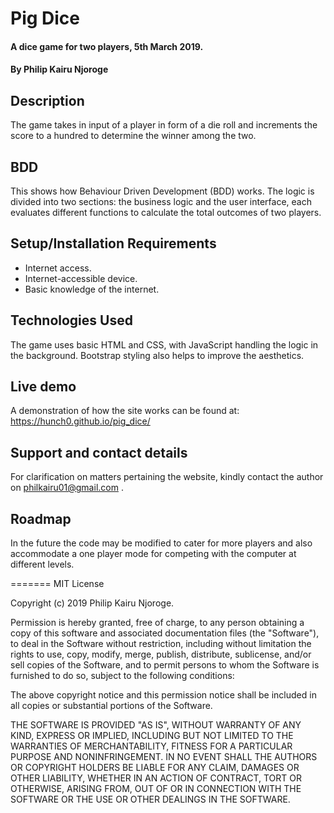 # Pig Dice
#### A dice game for two players, 5th March 2019.
#### By Philip Kairu Njoroge
## Description
The game takes in input of a player in form of a die roll and increments the score to a hundred to determine the winner among the two.
## BDD
This shows how Behaviour Driven Development (BDD) works.
The logic is divided into two sections: the business logic and the user interface, each evaluates different functions to calculate the total outcomes of two players.
## Setup/Installation Requirements
* Internet access.
* Internet-accessible device.
* Basic knowledge of the internet.
## Technologies Used
The game uses basic HTML and CSS, with JavaScript handling the logic in the background. Bootstrap styling also helps to improve the aesthetics.
## Live demo
A demonstration of how the site works can be found at: https://hunch0.github.io/pig_dice/
## Support and contact details
For clarification on matters pertaining the website, kindly contact the author on philkairu01@gmail.com .
## Roadmap
In the future the code may be modified to cater for more players and also accommodate a one player mode for competing with the computer at different levels.

=======
MIT License

Copyright (c) 2019 Philip Kairu Njoroge.

Permission is hereby granted, free of charge, to any person obtaining a copy
of this software and associated documentation files (the "Software"), to deal
in the Software without restriction, including without limitation the rights
to use, copy, modify, merge, publish, distribute, sublicense, and/or sell
copies of the Software, and to permit persons to whom the Software is
furnished to do so, subject to the following conditions:

The above copyright notice and this permission notice shall be included in all
copies or substantial portions of the Software.

THE SOFTWARE IS PROVIDED "AS IS", WITHOUT WARRANTY OF ANY KIND, EXPRESS OR
IMPLIED, INCLUDING BUT NOT LIMITED TO THE WARRANTIES OF MERCHANTABILITY,
FITNESS FOR A PARTICULAR PURPOSE AND NONINFRINGEMENT. IN NO EVENT SHALL THE
AUTHORS OR COPYRIGHT HOLDERS BE LIABLE FOR ANY CLAIM, DAMAGES OR OTHER
LIABILITY, WHETHER IN AN ACTION OF CONTRACT, TORT OR OTHERWISE, ARISING FROM,
OUT OF OR IN CONNECTION WITH THE SOFTWARE OR THE USE OR OTHER DEALINGS IN THE
SOFTWARE.
